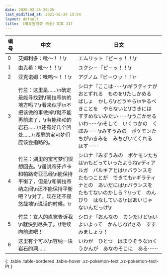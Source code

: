 ```yaml
---
date: 2020-02-25 20:25
last_modified_at: 2021-01-24 15:54
layout: default
title: 《精灵宝可梦 白金》文本 317
---
```

| 编号 | 中文 | 日文 |
| ---- | ---- | ---- |
| 0 | 艾姆利多：吡～！！\r | エムリット『ピ－ッ！！\r |
| 1 | 由克希：吡～！！\r | ユクシ－『ピ－ッ！！\r |
| 2 | 亚克诺姆：吡呜～！！\r | アグノム『ピ－ウッ！！\r |
| 3 | 竹兰：这里是……\n确定是能寻找到\f骑拉帝纳的地方吗？\r看来似乎\n不把该做的事做掉\f就不能再前进了，\r有能移动的岩石……\n还有好几个凹处……\r湖里的宝可梦们应该会指路的。 | シロナ『ここは⋯⋯\nギラティナが　おとずれる　ものを\fたしかめる　ばしょ　かしら\rどうやら\nやるべきことを　やらないと\fさきには　すすめないみたい⋯⋯\rうごかせる　いわ⋯⋯\nそして　いくつかの　くぼみ⋯⋯\rみずうみの　ポケモンたちが\nきみを　みちびいてくれる　はず⋯⋯ |
| 4 | 竹兰：湖里的宝可梦们很想回去。\r虽说帝牙卢卡和帕路奇亚已经\n能保持平衡了，但是\r和骑拉帝纳之间\n还不能保持平衡吧？\r对了，现在还不是悠哉地\n说话的时候。\r | シロナ『みずうみの　ポケモンたちは\nもどっていったようね\rディアルガ　パルキアとは\nバランスを　たもつことが　できても\rギラティナとの　あいだには\nバランスを　たもてないのかしら？\rって　のんびり　はなしている\nばあいじゃ　ないんだっけ\r |
| 5 | 竹兰：女人的直觉告诉我\n就快到尽头了。\f继续向前进吧！ | シロナ『おんなの　カンだけど\nいよいよって　かんじね\fさあ　すすみましょう！ |
| 6 | 这里有个可以\n容纳一块岩石的洞…… | いわが　ひとつ　はまりそうな\nくうかんが　あなのそこに　ある⋯⋯ |
{: .table .table-bordered .table-hover .xz-pokemon-text .xz-pokemon-text-Pt }